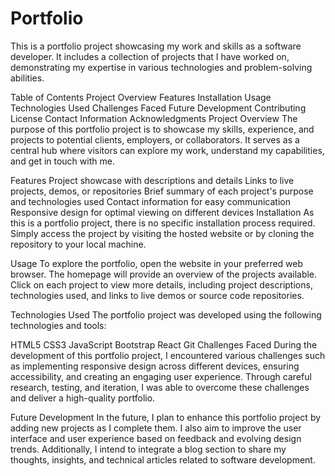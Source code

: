 # Portfolio
This is a portfolio project showcasing my work and skills as a software developer. It includes a collection of projects that I have worked on, demonstrating my expertise in various technologies and problem-solving abilities.

Table of Contents
Project Overview
Features
Installation
Usage
Technologies Used
Challenges Faced
Future Development
Contributing
License
Contact Information
Acknowledgments
Project Overview
The purpose of this portfolio project is to showcase my skills, experience, and projects to potential clients, employers, or collaborators. It serves as a central hub where visitors can explore my work, understand my capabilities, and get in touch with me.

Features
Project showcase with descriptions and details
Links to live projects, demos, or repositories
Brief summary of each project's purpose and technologies used
Contact information for easy communication
Responsive design for optimal viewing on different devices
Installation
As this is a portfolio project, there is no specific installation process required. Simply access the project by visiting the hosted website or by cloning the repository to your local machine.

Usage
To explore the portfolio, open the website in your preferred web browser. The homepage will provide an overview of the projects available. Click on each project to view more details, including project descriptions, technologies used, and links to live demos or source code repositories.

Technologies Used
The portfolio project was developed using the following technologies and tools:

HTML5
CSS3
JavaScript
Bootstrap
React
Git
Challenges Faced
During the development of this portfolio project, I encountered various challenges such as implementing responsive design across different devices, ensuring accessibility, and creating an engaging user experience. Through careful research, testing, and iteration, I was able to overcome these challenges and deliver a high-quality portfolio.

Future Development
In the future, I plan to enhance this portfolio project by adding new projects as I complete them. I also aim to improve the user interface and user experience based on feedback and evolving design trends. Additionally, I intend to integrate a blog section to share my thoughts, insights, and technical articles related to software development.
